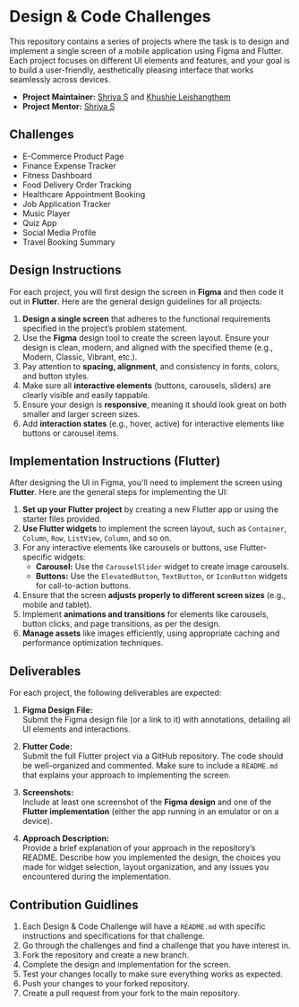 # Design & Code Challenges

This repository contains a series of projects where the task is to design and implement a single screen of a mobile application using Figma and Flutter. Each project focuses on different UI elements and features, and your goal is to build a user-friendly, aesthetically pleasing interface that works seamlessly across devices.

- **Project Maintainer:** [Shriya S](https://github.com/soctopus2327) and [Khushie Leishangthem](https://github.com/Khushie134)
- **Project Mentor:** [Shriya S](https://github.com/soctopus2327)

## Challenges
- E-Commerce Product Page
- Finance Expense Tracker
- Fitness Dashboard
- Food Delivery Order Tracking
- Healthcare Appointment Booking
- Job Application Tracker
- Music Player
- Quiz App
- Social Media Profile
- Travel Booking Summary

## Design Instructions

For each project, you will first design the screen in **Figma** and then code it out in **Flutter**. Here are the general design guidelines for all projects:

1. **Design a single screen** that adheres to the functional requirements specified in the project’s problem statement.
2. Use the **Figma** design tool to create the screen layout. Ensure your design is clean, modern, and aligned with the specified theme (e.g., Modern, Classic, Vibrant, etc.).
3. Pay attention to **spacing, alignment**, and consistency in fonts, colors, and button styles.
4. Make sure all **interactive elements** (buttons, carousels, sliders) are clearly visible and easily tappable.
5. Ensure your design is **responsive**, meaning it should look great on both smaller and larger screen sizes.
6. Add **interaction states** (e.g., hover, active) for interactive elements like buttons or carousel items.


## Implementation Instructions (Flutter)

After designing the UI in Figma, you'll need to implement the screen using **Flutter**. Here are the general steps for implementing the UI:

1. **Set up your Flutter project** by creating a new Flutter app or using the starter files provided.
2. **Use Flutter widgets** to implement the screen layout, such as `Container`, `Column`, `Row`, `ListView`, `Column`, and so on.
3. For any interactive elements like carousels or buttons, use Flutter-specific widgets:
   - **Carousel:** Use the `CarouselSlider` widget to create image carousels.
   - **Buttons:** Use the `ElevatedButton`, `TextButton`, or `IconButton` widgets for call-to-action buttons.
4. Ensure that the screen **adjusts properly to different screen sizes** (e.g., mobile and tablet).
5. Implement **animations and transitions** for elements like carousels, button clicks, and page transitions, as per the design.
6. **Manage assets** like images efficiently, using appropriate caching and performance optimization techniques.


## Deliverables

For each project, the following deliverables are expected:

1. **Figma Design File:**  
   Submit the Figma design file (or a link to it) with annotations, detailing all UI elements and interactions.
   
2. **Flutter Code:**  
   Submit the full Flutter project via a GitHub repository. The code should be well-organized and commented. Make sure to include a `README.md` that explains your approach to implementing the screen.
   
3. **Screenshots:**  
   Include at least one screenshot of the **Figma design** and one of the **Flutter implementation** (either the app running in an emulator or on a device).
   
4. **Approach Description:**  
   Provide a brief explanation of your approach in the repository’s README. Describe how you implemented the design, the choices you made for widget selection, layout organization, and any issues you encountered during the implementation.


## Contribution Guidlines

1. Each Design & Code Challenge will have a `README.md` with specific instructions and specifications for that challenge.
2. Go through the challenges and find a challenge that you have interest in.
3. Fork the repository and create a new branch.
4. Complete the design and implementation for the screen.
5. Test your changes locally to make sure everything works as expected.
6. Push your changes to your forked repository.
7. Create a pull request from your fork to the main repository.






